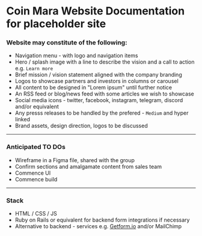 # Coin Mara Website Documentation for placeholder site

### Website may constitute of the following:

* Navigation menu - with logo and navigation items
* Hero / splash image with a line to describe the vision and a call to action e.g. `Learn more`
* Brief mission / vision statement aligned with the company branding
* Logos to showcase partners and investors in columns or carousel
* All content to be designed in "Lorem ipsum" until further notice
* An RSS feed or blog/news feed with some articles we wish to showcase
* Social media icons - twitter, facebook, instagram, telegram, discord and/or equivalent
* Any presss releases to be handled by the prefered - `Medium` and hyper linked
* Brand assets, design direction, logos to be discussed

__________

### Anticipated TO DOs

* Wireframe in a Figma file, shared with the group
* Confirm sections and amalgamate content from sales team 
* Commence UI 
* Commence build

________


### Stack 

* HTML / CSS / JS
* Ruby on Rails or equivalent for backend form integrations if necessary
* Alternative to backend - services e.g. [Getform.io](https://getform.io) and/or MailChimp
